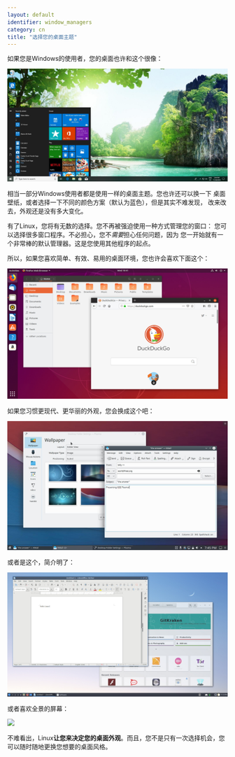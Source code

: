 ```yaml
---
layout: default
identifier: window_managers
category: cn
title: "选择您的桌面主题"
---
```


如果您是Windows的使用者，您的桌面也许和这个很像：

<img src="/img/window_managers_windows_10.jpg" />

相当一部分Windows使用者都是使用一样的桌面主题。您也许还可以换一下
桌面壁纸，或者选择一下不同的颜色方案（默认为蓝色），但是其实不难发现，
改来改去，外观还是没有多大变化。

有了Linux，您将有无数的选择。您不再被强迫使用一种方式管理您的窗口：
您可以选择很多窗口程序。不必担心，您不<i>需要</i>担心任何问题，因为
您一开始就有一个非常棒的默认管理器。这是您使用其他程序的起点。

所以，如果您喜欢简单、有效、易用的桌面环境，您也许会喜欢下面这个：

<img src="/img/window_managers_ubuntu.jpg"/>

如果您习惯更现代、更华丽的外观，您会换成这个吧：

<img src="/img/window_managers_kde.jpeg" />

或者是这个，简介明了：

<img src="/img/window_managers_lxqt.jpg" />

或者喜欢全景的屏幕：

<img src="/img/window_managers_wm.jpg" />

不难看出，Linux<b>让您来决定您的桌面外观</b>。而且，您不是只有一次选择机会，您可以随时随地更换您想要的桌面风格。




